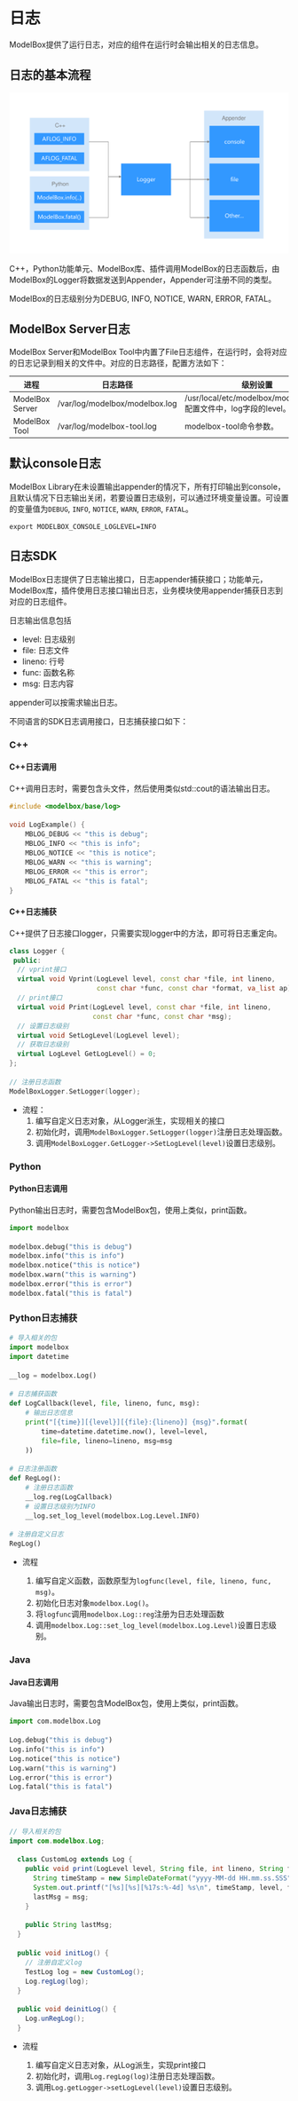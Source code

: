 # 日志

ModelBox提供了运行日志，对应的组件在运行时会输出相关的日志信息。

## 日志的基本流程

![logger-flow alt rect_w_1000](../../../assets/images/figure/develop/debug/logger-flow.png)

C++，Python功能单元、ModelBox库、插件调用ModelBox的日志函数后，由ModelBox的Logger将数据发送到Appender，Appender可注册不同的类型。

ModelBox的日志级别分为DEBUG, INFO, NOTICE, WARN, ERROR, FATAL。

## ModelBox Server日志

ModelBox Server和ModelBox Tool中内置了File日志组件，在运行时，会将对应的日志记录到相关的文件中。对应的日志路径，配置方法如下：

| 进程            | 日志路径                       | 级别设置                                                          |
| --------------- | ------------------------------ | ----------------------------------------------------------------- |
| ModelBox Server | /var/log/modelbox/modelbox.log | /usr/local/etc/modelbox/modelbox.conf配置文件中，log字段的level。 |
| ModelBox Tool   | /var/log/modelbox-tool.log     | modelbox-tool命令参数。                                           |

## 默认console日志

ModelBox Library在未设置输出appender的情况下，所有打印输出到console，且默认情况下日志输出关闭，若要设置日志级别，可以通过环境变量设置。可设置的变量值为`DEBUG`, `INFO`, `NOTICE`, `WARN`, `ERROR`, `FATAL`。

```shell
export MODELBOX_CONSOLE_LOGLEVEL=INFO
```

## 日志SDK

ModelBox日志提供了日志输出接口，日志appender捕获接口；功能单元，ModelBox库，插件使用日志接口输出日志，业务模块使用appender捕获日志到对应的日志组件。

日志输出信息包括

* level: 日志级别
* file: 日志文件
* lineno: 行号
* func: 函数名称
* msg: 日志内容

appender可以按需求输出日志。

不同语言的SDK日志调用接口，日志捕获接口如下：

### C++

#### C++日志调用

C++调用日志时，需要包含头文件，然后使用类似std::cout的语法输出日志。

```c++
#include <modelbox/base/log>

void LogExample() {
    MBLOG_DEBUG << "this is debug";
    MBLOG_INFO << "this is info";
    MBLOG_NOTICE << "this is notice";
    MBLOG_WARN << "this is warning";
    MBLOG_ERROR << "this is error";
    MBLOG_FATAL << "this is fatal";
}
```

#### C++日志捕获

C++提供了日志接口logger，只需要实现logger中的方法，即可将日志重定向。

```c++
class Logger {
 public:
  // vprint接口
  virtual void Vprint(LogLevel level, const char *file, int lineno,
                      const char *func, const char *format, va_list ap);
  // print接口
  virtual void Print(LogLevel level, const char *file, int lineno,
                     const char *func, const char *msg);
  // 设置日志级别
  virtual void SetLogLevel(LogLevel level);
  // 获取日志级别
  virtual LogLevel GetLogLevel() = 0;
};

// 注册日志函数
ModelBoxLogger.SetLogger(logger);
```

* 流程：
  1. 编写自定义日志对象，从Logger派生，实现相关的接口
  1. 初始化时，调用`ModelBoxLogger.SetLogger(logger)`注册日志处理函数。
  1. 调用`ModelBoxLogger.GetLogger->SetLogLevel(level)`设置日志级别。

### Python

#### Python日志调用

Python输出日志时，需要包含ModelBox包，使用上类似，print函数。

```python
import modelbox

modelbox.debug("this is debug")
modelbox.info("this is info")
modelbox.notice("this is notice")
modelbox.warn("this is warning")
modelbox.error("this is error")
modelbox.fatal("this is fatal")
```

### Python日志捕获

```python
# 导入相关的包
import modelbox
import datetime

__log = modelbox.Log()

# 日志捕获函数
def LogCallback(level, file, lineno, func, msg):
    # 输出日志信息
    print("[{time}][{level}][{file}:{lineno}] {msg}".format(
        time=datetime.datetime.now(), level=level,
        file=file, lineno=lineno, msg=msg
    ))

# 日志注册函数
def RegLog():
    # 注册日志函数
    __log.reg(LogCallback)
    # 设置日志级别为INFO
    __log.set_log_level(modelbox.Log.Level.INFO)

# 注册自定义日志
RegLog()
```

* 流程

  1. 编写自定义函数，函数原型为`logfunc(level, file, lineno, func, msg)`。
  1. 初始化日志对象`modelbox.Log()`。
  1. 将`logfunc`调用`modelbox.Log::reg`注册为日志处理函数
  1. 调用`modelbox.Log::set_log_level(modelbox.Log.Level)`设置日志级别。

### Java

#### Java日志调用

Java输出日志时，需要包含ModelBox包，使用上类似，print函数。

```python
import com.modelbox.Log

Log.debug("this is debug")
Log.info("this is info")
Log.notice("this is notice")
Log.warn("this is warning")
Log.error("this is error")
Log.fatal("this is fatal")
```

### Java日志捕获

```java
// 导入相关的包
import com.modelbox.Log;

  class CustomLog extends Log {
    public void print(LogLevel level, String file, int lineno, String func, String msg) {
      String timeStamp = new SimpleDateFormat("yyyy-MM-dd HH.mm.ss.SSS").format(new Date());
      System.out.printf("[%s][%s][%17s:%-4d] %s\n", timeStamp, level, file, lineno, msg);
      lastMsg = msg;
    }

    public String lastMsg;
  }

  public void initLog() {
    // 注册自定义log
    TestLog log = new CustomLog();
    Log.regLog(log);
  }

  public void deinitLog() {
    Log.unRegLog();
  }

```

* 流程

  1. 编写自定义日志对象，从Log派生，实现print接口
  1. 初始化时，调用`Log.regLog(log)`注册日志处理函数。
  1. 调用`Log.getLogger->setLogLevel(level)`设置日志级别。
